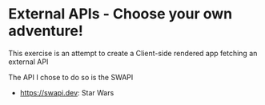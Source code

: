 # External APIs - Choose your own adventure!

This exercise is an attempt to create a Client-side rendered app fetching an external API  

The API I chose to do so is the SWAPI

- https://swapi.dev: Star Wars

